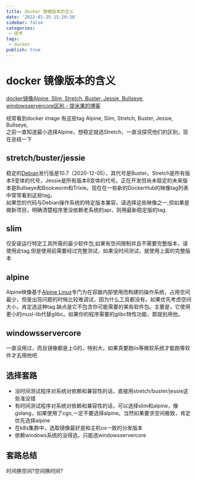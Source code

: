 ```yaml
---
title: docker 镜像版本的含义
date: '2022-01-25 15:20:38'
sidebar: false
categories:
 - 技术
tags:
 - docker
publish: true
---
```


# docker 镜像版本的含义

[docker镜像Alpine, Slim, Stretch, Buster, Jessie, Bullseye, windowsservercore区别 - 提米果的博客](https://www.timiguo.com/archives/223/)

经常看到docker image 有这些tag Alpine, Slim, Stretch, Buster, Jessie, Bullseye,  
之前一直知道最小选择Alpine，想稳定就选Stretch，一直没探究他们的区别，现在总结一下

## stretch/buster/jessie

稳定的[Debian](https://wiki.debian.org/DebianReleases)发行版是10.7（2020-12-05），其代号是Buster。Stretch是所有版本9变体的代号，Jessie是所有版本8变体的代号。正在开发但尚未稳定的未来版本是Bullseye和Bookworm和Trixie。现在在一些新的DockerHub的映像tag列表中常常看到这些tag。  
如果您的代码与Debian操作系统的特定版本兼容，请选择这些映像之一,但如果是做新项目，明确清楚程序里没依赖老系统的api，则用最新稳定版的tag.

## slim

仅安装运行特定工具所需的最少软件包,如果有空间限制并且不需要完整版本，请使用此tag,但是使用前需要经过完整测试，如果没时间测试，就使用上面的完整版本

## alpine

Alpine映像基于[Alpine Linux](https://alpinelinux.org/)专门为在容器内部使用而构建的操作系统，占用空间最少，但是出现问题的时候比较难调试，因为什么工具都没有，如果优先考虑空间大小，肯定选这种tag.缺点是它不包含你可能需要的某些软件包。主要是，它使用更小的musl-lib代替glibc。如果你的程序需要的glibc特性功能，那就别用他。

## windowsservercore

一直没用过，而且镜像都是上G的，特别大，如果真要跑iis等微软系统才能跑等软件才去用他吧

## 选择套路

- 没时间测试程序对系统对依赖和兼容性的话，直接用stretch/buster/jessie这些准没错
- 有时间测试程序对系统对依赖和兼容性的话，可以选择slim和alpine，像golang，如果使用了cgo,一定不要选择alpine。当然如果要求空间极致，肯定优先选择alpine
- 在k8s集群中，选取镜像最好是和主机os一致的分发版本
- 依赖windows系统的没得选，只能选windowsservercore

## 套路总结

时间换空间?空间换时间?
